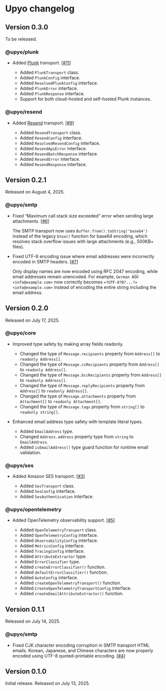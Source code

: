 Upyo changelog
==============

Version 0.3.0
-------------

To be released.

### @upyo/plunk

 -  Added [Plunk] transport.  [[#11]]

     -  Added `PlunkTransport` class.
     -  Added `PlunkConfig` interface.
     -  Added `ResolvedPlunkConfig` interface.
     -  Added `PlunkError` interface.
     -  Added `PlunkResponse` interface.
     -  Support for both cloud-hosted and self-hosted Plunk instances.

### @upyo/resend

 -  Added [Resend] transport.  [[#9]]

     -  Added `ResendTransport` class.
     -  Added `ResendConfig` interface.
     -  Added `ResolvedResendConfig` interface.
     -  Added `ResendApiError` interface.
     -  Added `ResendBatchResponse` interface.
     -  Added `ResendError` interface.
     -  Added `ResendResponse` interface.

[Plunk]: https://www.useplunk.com/
[Resend]: https://resend.com/
[#9]: https://github.com/dahlia/upyo/issues/9
[#11]: https://github.com/dahlia/upyo/issues/11


Version 0.2.1
-------------

Released on August 4, 2025.

### @upyo/smtp

 -  Fixed “Maximum call stack size exceeded” error when sending large
    attachments.  [[#6]]

    The SMTP transport now uses `Buffer.from().toString('base64')` instead of
    the legacy `btoa()` function for base64 encoding, which resolves stack
    overflow issues with large attachments (e.g., 500KB+ files).

 -  Fixed UTF-8 encoding issue where email addresses were incorrectly encoded
    in SMTP headers.  [[#7]]

    Only display names are now encoded using RFC 2047 encoding, while email
    addresses remain unencoded. For example, `German ÄÖÜ <info@example.com>`
    now correctly becomes `=?UTF-8?B?...?= <info@example.com>` instead of
    encoding the entire string including the email address.

[#6]: https://github.com/dahlia/upyo/issues/6
[#7]: https://github.com/dahlia/upyo/issues/7


Version 0.2.0
-------------

Released on July 17, 2025.

### @upyo/core

 -  Improved type safety by making array fields readonly.

     -  Changed the type of `Message.recipients` property from `Address[]` to
        `readonly Address[]`.
     -  Changed the type of `Message.ccRecipients` property from `Address[]` to
        `readonly Address[]`.
     -  Changed the type of `Message.bccRecipients` property from `Address[]` to
        `readonly Address[]`.
     -  Changed the type of `Message.replyRecipients` property from `Address[]`
        to `readonly Address[]`.
     -  Changed the type of `Message.attachments` property from `Attachment[]`
        to `readonly Attachment[]`.
     -  Changed the type of `Message.tags` property from `string[]` to
        `readonly string[]`.

 -  Enhanced email address type safety with template literal types.

     -  Added `EmailAddress` type.
     -  Changed `Address.address` property type from `string` to `EmailAddress`.
     -  Added `isEmailAddress()` type guard function for runtime email
        validation.

### @upyo/ses

 -  Added Amazon SES transport.  [[#3]]

     -  Added `SesTransport` class.
     -  Added `SesConfig` interface.
     -  Added `SesAuthentication` interface.

[#3]: https://github.com/dahlia/upyo/issues/3

### @upyo/opentelemetry

 -  Added OpenTelemetry observability support.  [[#5]]

     -  Added `OpenTelemetryTransport` class.
     -  Added `OpenTelemetryConfig` interface.
     -  Added `ObservabilityConfig` interface.
     -  Added `MetricsConfig` interface.
     -  Added `TracingConfig` interface.
     -  Added `AttributeExtractor` type.
     -  Added `ErrorClassifier` type.
     -  Added `createErrorClassifier()` function.
     -  Added `defaultErrorClassifier()` function.
     -  Added `AutoConfig` interface.
     -  Added `createOpenTelemetryTransport()` function.
     -  Added `CreateOpenTelemetryTransportConfig` interface.
     -  Added `createEmailAttributeExtractor()` function.

[#5]: https://github.com/dahlia/upyo/issues/5


Version 0.1.1
-------------

Released on July 14, 2025.

### @upyo/smtp

 -  Fixed CJK character encoding corruption in SMTP transport HTML emails.
    Korean, Japanese, and Chinese characters are now properly encoded using
    UTF-8 quoted-printable encoding.  [[#4]]

[#4]: https://github.com/dahlia/upyo/issues/4


Version 0.1.0
-------------

Initial release.  Released on July 13, 2025.
